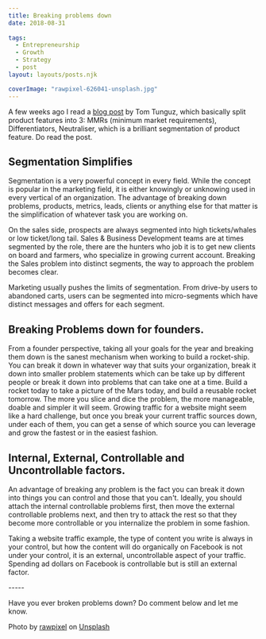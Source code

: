 ```yaml
---
title: Breaking problems down
date: 2018-08-31
 
tags: 
  - Entrepreneurship 
  - Growth 
  - Strategy 
  - post
layout: layouts/posts.njk

coverImage: "rawpixel-626041-unsplash.jpg"
---
```


A few weeks ago I read a [blog post](http://tomtunguz.com/why-your-startup-doesnt-invest-enough-in-differentiators/) by Tom Tunguz, which basically split product features into 3: MMRs (minimum market requirements), Differentiators, Neutraliser, which is a brilliant segmentation of product feature. Do read the post.

## Segmentation Simplifies

Segmentation is a very powerful concept in every field. While the concept is popular in the marketing field, it is either knowingly or unknowing used in every vertical of an organization. The advantage of breaking down problems, products, metrics, leads, clients or anything else for that matter is the simplification of whatever task you are working on.

On the sales side, prospects are always segmented into high tickets/whales or low ticket/long tail. Sales & Business Development teams are at times segmented by the role, there are the hunters who job it is to get new clients on board and farmers, who specialize in growing current account. Breaking the Sales problem into distinct segments, the way to approach the problem becomes clear.

Marketing usually pushes the limits of segmentation. From drive-by users to abandoned carts, users can be segmented into micro-segments which have distinct messages and offers for each segment.

## Breaking Problems down for founders.

From a founder perspective, taking all your goals for the year and breaking them down is the sanest mechanism when working to build a rocket-ship. You can break it down in whatever way that suits your organization, break it down into smaller problem statements which can be take up by different people or break it down into problems that can take one at a time. Build a rocket today to take a picture of the Mars today, and build a reusable rocket tomorrow. The more you slice and dice the problem, the more manageable, doable and simpler it will seem. Growing traffic for a website might seem like a hard challenge, but once you break your current traffic sources down, under each of them, you can get a sense of which source you can leverage and grow the fastest or in the easiest fashion.

## **Internal, External, Controllable and Uncontrollable factors.**

An advantage of breaking any problem is the fact you can break it down into things you can control and those that you can't. Ideally, you should attach the internal controllable problems first, then move the external controllable problems next, and then try to attack the rest so that they become more controllable or you internalize the problem in some fashion.

Taking a website traffic example, the type of content you write is always in your control, but how the content will do organically on Facebook is not under your control, it is an external, uncontrollable aspect of your traffic. Spending ad dollars on Facebook is controllable but is still an external factor.

\-----

Have you ever broken problems down? Do comment below and let me know.

Photo by [rawpixel](https://unsplash.com/photos/8wClLnwbNkc?utm_source=unsplash&utm_medium=referral&utm_content=creditCopyText) on [Unsplash](https://unsplash.com/search/photos/checklist?utm_source=unsplash&utm_medium=referral&utm_content=creditCopyText)
